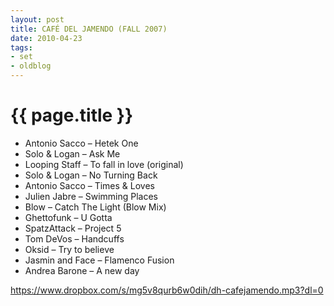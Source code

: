```yaml
---
layout: post
title: CAFÉ DEL JAMENDO (FALL 2007)
date: 2010-04-23
tags:
- set
- oldblog
---
```


<h1>{{ page.title }}</h1>

* Antonio Sacco – Hetek One
* Solo & Logan – Ask Me
* Looping Staff – To fall in love (original)
* Solo & Logan – No Turning Back
* Antonio Sacco – Times & Loves
* Julien Jabre – Swimming Places
* Blow – Catch The Light (Blow Mix)
* Ghettofunk – U Gotta
* SpatzAttack – Project 5
* Tom DeVos – Handcuffs
* Oksid – Try to believe
* Jasmin and Face – Flamenco Fusion
* Andrea Barone – A new day

https://www.dropbox.com/s/mg5v8qurb6w0dih/dh-cafejamendo.mp3?dl=0
